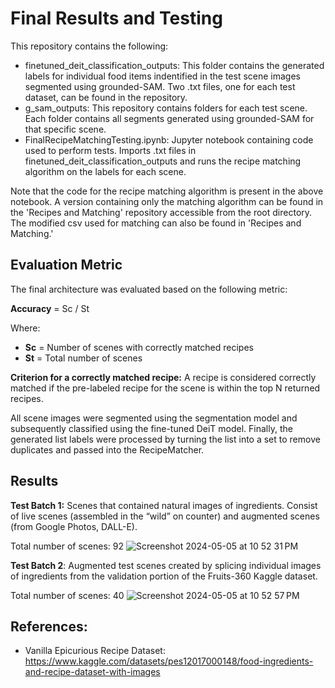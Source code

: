 # Final Results and Testing

This repository contains the following: 
- finetuned_deit_classification_outputs: This folder contains the generated labels for individual food items indentified in the test scene images segmented using grounded-SAM. Two .txt files, one for each test dataset, can be found in the repository.
- g_sam_outputs: This repository contains folders for each test scene. Each folder contains all segments generated using grounded-SAM for that specific scene.
- FinalRecipeMatchingTesting.ipynb: Jupyter notebook containing code used to perform tests. Imports .txt files in finetuned_deit_classification_outputs and runs the recipe matching algorithm on the labels for each scene. 

Note that the code for the recipe matching algorithm is present in the above notebook. A version containing only the matching algorithm can be found in the 'Recipes and Matching' repository accessible from the root directory. The modified csv used for matching can also be found in 'Recipes and Matching.'

## Evaluation Metric

The final architecture was evaluated based on the following metric: 

**Accuracy** = Sc / St

Where:
- **Sc** = Number of scenes with correctly matched recipes
- **St** = Total number of scenes 

**Criterion for a correctly matched recipe:**
A recipe is considered correctly matched if the pre-labeled recipe for the scene is within the top N returned recipes.


All scene images were segmented using the segmentation model and subsequently classified using the fine-tuned DeiT model. Finally, the generated list labels were processed by turning the list into a set to remove duplicates and passed into the RecipeMatcher. 

## Results
**Test Batch 1:** Scenes that contained natural images of ingredients. Consist of live scenes (assembled in the “wild” on counter) and augmented scenes (from Google Photos, DALL-E).

Total number of scenes: 92
![Screenshot 2024-05-05 at 10 52 31 PM](https://github.com/kevinli7377/AppliedCVFinalProject/assets/56395320/ad18f238-f41e-4f49-ac9b-c580d7c7e6e6)



**Test Batch 2**: Augmented test scenes created by splicing individual images of ingredients from the validation portion of the Fruits-360 Kaggle dataset.

Total number of scenes: 40
![Screenshot 2024-05-05 at 10 52 57 PM](https://github.com/kevinli7377/AppliedCVFinalProject/assets/56395320/c8345980-da86-4cc1-9e66-fe4a10785e72)


## References:
- Vanilla Epicurious Recipe Dataset: https://www.kaggle.com/datasets/pes12017000148/food-ingredients-and-recipe-dataset-with-images
